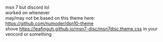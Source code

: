 msn 7 but discord lol <br />
worked on whenever <br />
may/may not be based on this theme here: https://github.com/numoder/dsn10-theme <br />
shove https://leafinguh.github.io/msn7-disc/msn7disc.theme.css in your vencord or something
